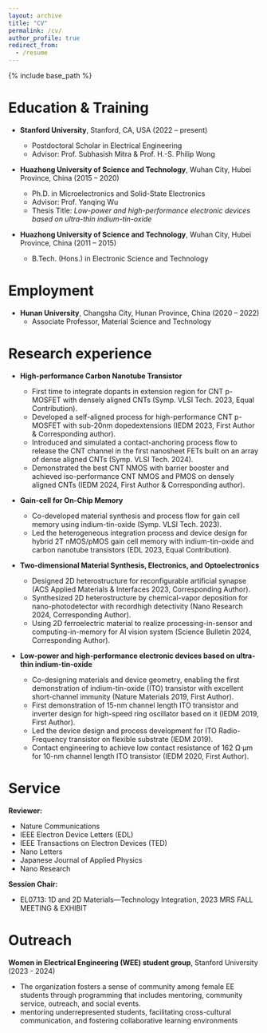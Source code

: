 ```yaml
---
layout: archive
title: "CV"
permalink: /cv/
author_profile: true
redirect_from:
  - /resume
---
```


{% include base_path %}


Education & Training 
======
* <b>Stanford University</b>, Stanford, CA, USA (2022 – present)
  * Postdoctoral Scholar in Electrical Engineering 
  * Advisor: Prof. Subhasish Mitra & Prof. H.-S. Philip Wong
    
* <b>Huazhong University of Science and Technology</b>, Wuhan City, Hubei Province, China (2015 – 2020)
  * Ph.D. in Microelectronics and Solid-State Electronics
  * Advisor: Prof. Yanqing Wu
  * Thesis Title: _Low-power and high-performance electronic devices based on ultra-thin indium-tin-oxide_</a>
    
* <b>Huazhong University of Science and Technology</b>, Wuhan City, Hubei Province, China (2011 – 2015)
  * B.Tech. (Hons.) in Electronic Science and Technology

Employment
======
* <b>Hunan University</b>, Changsha City, Hunan Province, China (2020 – 2022)
  * Associate Professor, Material Science and Technology

Research experience
======
* <b>High-performance Carbon Nanotube Transistor</b>
  * First time to integrate dopants in extension region for CNT p-MOSFET with densely aligned CNTs (Symp. VLSI Tech. 2023, Equal Contribution).
  * Developed a self-aligned process for high-performance CNT p-MOSFET with sub-20nm dopedextensions (IEDM 2023, First Author & Corresponding author).
  * Introduced and simulated a contact-anchoring process flow to release the CNT channel in the first nanosheet FETs built on an array of dense aligned CNTs (Symp. VLSI Tech. 2024).
  * Demonstrated the best CNT NMOS with barrier booster and achieved iso-performance CNT NMOS and PMOS on densely aligned CNTs (IEDM 2024, First Author & Corresponding author).
    
* <b> Gain-cell for On-Chip Memory </b>
  * Co-developed material synthesis and process flow for gain cell memory using indium-tin-oxide (Symp. VLSI Tech. 2023).
  * Led the heterogeneous integration process and device design for hybrid 2T nMOS/pMOS gain cell memory with indium-tin-oxide and carbon nanotube transistors (EDL 2023, Equal Contribution).
      
* <b> Two-dimensional Material Synthesis, Electronics, and Optoelectronics </b>
  * Designed 2D heterostructure for reconfigurable artificial synapse (ACS Applied Materials & Interfaces 2023, Corresponding Author).
  * Synthesized 2D heterostructure by chemical-vapor deposition for nano-photodetector with recordhigh detectivity (Nano Research 2024, Corresponding Author).
  * Using 2D ferroelectric material to realize processing-in-sensor and computing-in-memory for AI vision system (Science Bulletin 2024, Corresponding Author).
    
* <b> Low-power and high-performance electronic devices based on ultra-thin indium-tin-oxide </b>
  * Co-designing materials and device geometry, enabling the first demonstration of indium-tin-oxide (ITO) transistor with excellent short-channel immunity (Nature Materials 2019, First Author).
  * First demonstration of 15-nm channel length ITO transistor and inverter design for high-speed ring oscillator based on it (IEDM 2019, First Author).
  * Led the device design and process development for ITO Radio-Frequency transistor on flexible substrate (IEDM 2019).
  * Contact engineering to achieve low contact resistance of 162 Ω·μm for 10-nm channel length ITO transistor (IEDM 2020, First Author).
  
Service
======
<b>Reviewer:</b> 
  * Nature Communications
  * IEEE Electron Device Letters (EDL)
  * IEEE Transactions on Electron Devices (TED)
  * Nano Letters
  * Japanese Journal of Applied Physics
  * Nano Research
    
<b>Session Chair:</b>
  * EL07.13: 1D and 2D Materials—Technology Integration, 2023 MRS FALL MEETING & EXHIBIT 


Outreach
======
<b> Women in Electrical Engineering (WEE) student group</b>, Stanford University (2023 - 2024) 
  * The organization fosters a sense of community among female EE students through programming that includes mentoring, community service, outreach, and social events.
  * mentoring underrepresented students, facilitating cross-cultural communication, and fostering collaborative learning environments



  

